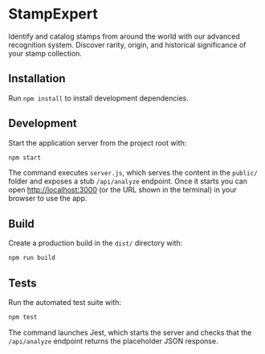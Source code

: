 # StampExpert
Identify and catalog stamps from around the world with our advanced recognition system. Discover rarity, origin, and historical significance of your stamp collection.

## Installation
Run `npm install` to install development dependencies.

## Development
Start the application server from the project root with:

```bash
npm start
```

The command executes `server.js`, which serves the content in the `public/` folder and exposes a stub `/api/analyze` endpoint. Once it starts you can open [http://localhost:3000](http://localhost:3000) (or the URL shown in the terminal) in your browser to use the app.

## Build
Create a production build in the `dist/` directory with:

```bash
npm run build
```

## Tests
Run the automated test suite with:

```bash
npm test
```

The command launches Jest, which starts the server and checks that the `/api/analyze` endpoint returns the placeholder JSON response.
